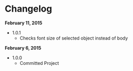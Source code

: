 Changelog
==========

**February 11, 2015**
+ 1.0.1
  + Checks font size of selected object instead of body

**February 6, 2015**
+ 1.0.0
  + Committed Project
